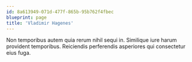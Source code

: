 ```yaml
---
id: 8a613949-071d-477f-865b-95b762f4fbec
blueprint: page
title: 'Vladimir Hagenes'
---
```

Non temporibus autem quia rerum nihil sequi in. Similique iure harum provident temporibus. Reiciendis perferendis asperiores qui consectetur eius fuga.